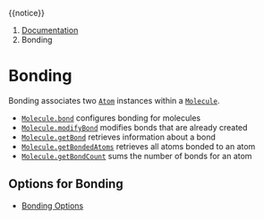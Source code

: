 {{notice}}

<nav aria-label="breadcrumb">
  <ol class="breadcrumb">
    <li class="breadcrumb-item"><a href="/doc/">Documentation</a></li>
    <li class="breadcrumb-item active" aria-current="page">Bonding</li>
  </ol>
</nav>

# Bonding

Bonding associates two [`Atom`](/doc/atom/) instances within a [`Molecule`](/doc/molecule/).

- [`Molecule.bond`](/doc/molecule/bond) configures bonding for molecules
- [`Molecule.modifyBond`](/doc/molecule/modify-bond) modifies bonds that are already created
- [`Molecule.getBond`](/doc/molecule/get-bond) retrieves information about a bond
- [`Molecule.getBondedAtoms`](/doc/molecule/get-bonded-atoms) retrieves all atoms bonded to an atom
- [`Molecule.getBondCount`](/doc/molecule/get-bond-count) sums the number of bonds for an atom

## Options for Bonding

- [Bonding Options](/doc/bonding/options)